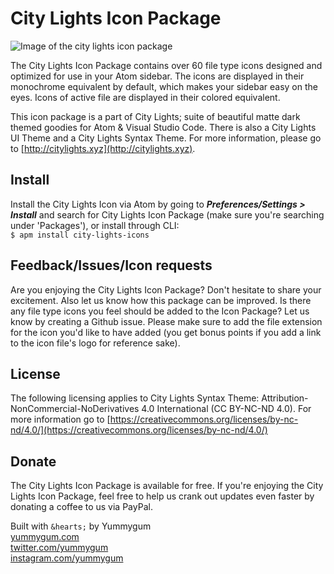 # City Lights Icon Package

![Image of the city lights icon package](http://citylights.xyz/assets/images/atom/city-lights-icon-package.png)

The City Lights Icon Package contains over 60 file type icons designed and optimized for use in your Atom sidebar. The icons are displayed in their monochrome equivalent by default, which makes your sidebar easy on the eyes. Icons of active file are displayed in their colored equivalent.

This icon package is a part of City Lights; suite of beautiful matte dark themed goodies for Atom & Visual Studio Code. There is also a City Lights UI Theme and a City Lights Syntax Theme. For more information, please go to [http://citylights.xyz](http://citylights.xyz).

## Install
Install the City Lights Icon via Atom by going to ***Preferences/Settings > Install*** and search for City Lights Icon Package (make sure you're searching under 'Packages'), or install through CLI: <br/>
`$ apm install city-lights-icons`

## Feedback/Issues/Icon requests
Are you enjoying the City Lights Icon Package? Don't hesitate to share your excitement. Also let us know how this package can be improved. Is there any file type icons you feel should be added to the Icon Package? Let us know by creating a Github issue. Please make sure to add the file extension for the icon you'd like to have added (you get bonus points if you add a link to the icon file's logo for reference sake).

## License
The following licensing applies to City Lights Syntax Theme: Attribution-NonCommercial-NoDerivatives 4.0 International (CC BY-NC-ND 4.0). For more information go to [https://creativecommons.org/licenses/by-nc-nd/4.0/](https://creativecommons.org/licenses/by-nc-nd/4.0/)

## Donate
The City Lights Icon Package is available for free. If you're enjoying the City Lights Icon Package, feel free to help us crank out updates even faster by donating a coffee to us via PayPal.

Built with `&hearts;` by Yummygum <br/>
[yummygum.com](yummygum.com) <br/>
[twitter.com/yummygum](twitter.com/yummygum) <br/>
[instagram.com/yummygum](instagram.com/yummygum) <br/>
